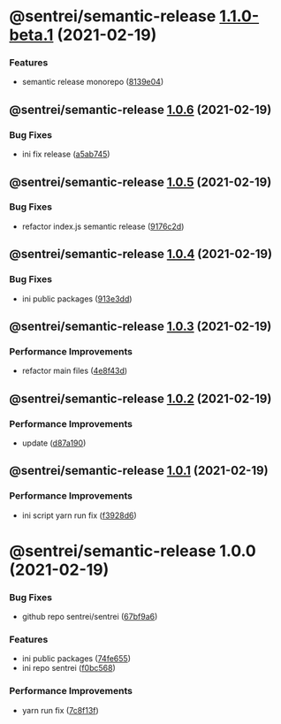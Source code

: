 # @sentrei/semantic-release [1.1.0-beta.1](https://github.com/sentrei/sentrei/compare/@sentrei/semantic-release@1.0.6...@sentrei/semantic-release@1.1.0-beta.1) (2021-02-19)

### Features

- semantic release monorepo ([8139e04](https://github.com/sentrei/sentrei/commit/8139e04cb6a4f890a75752f25500244134b3bc4d))

## @sentrei/semantic-release [1.0.6](https://github.com/sentrei/sentrei/compare/@sentrei/semantic-release@1.0.5...@sentrei/semantic-release@1.0.6) (2021-02-19)

### Bug Fixes

- ini fix release ([a5ab745](https://github.com/sentrei/sentrei/commit/a5ab7450730e305768fa66e5a838b60db2180276))

## @sentrei/semantic-release [1.0.5](https://github.com/sentrei/sentrei/compare/@sentrei/semantic-release@1.0.4...@sentrei/semantic-release@1.0.5) (2021-02-19)

### Bug Fixes

- refactor index.js semantic release ([9176c2d](https://github.com/sentrei/sentrei/commit/9176c2dc76c1d23b552ddfa6cfb47efe2fecea35))

## @sentrei/semantic-release [1.0.4](https://github.com/sentrei/sentrei/compare/@sentrei/semantic-release@1.0.3...@sentrei/semantic-release@1.0.4) (2021-02-19)

### Bug Fixes

- ini public packages ([913e3dd](https://github.com/sentrei/sentrei/commit/913e3dd2432e8d3ed6b4cd019300c313620505b3))

## @sentrei/semantic-release [1.0.3](https://github.com/sentrei/sentrei/compare/@sentrei/semantic-release@1.0.2...@sentrei/semantic-release@1.0.3) (2021-02-19)

### Performance Improvements

- refactor main files ([4e8f43d](https://github.com/sentrei/sentrei/commit/4e8f43dbef81b79ce52b0813a4f247023982aa85))

## @sentrei/semantic-release [1.0.2](https://github.com/sentrei/sentrei/compare/@sentrei/semantic-release@1.0.1...@sentrei/semantic-release@1.0.2) (2021-02-19)

### Performance Improvements

- update ([d87a190](https://github.com/sentrei/sentrei/commit/d87a19007098910ecd31f800de17ce2698b03ebd))

## @sentrei/semantic-release [1.0.1](https://github.com/sentrei/sentrei/compare/@sentrei/semantic-release@1.0.0...@sentrei/semantic-release@1.0.1) (2021-02-19)

### Performance Improvements

- ini script yarn run fix ([f3928d6](https://github.com/sentrei/sentrei/commit/f3928d6d1ee482697bd06e1d9ab17a47358274f5))

# @sentrei/semantic-release 1.0.0 (2021-02-19)

### Bug Fixes

- github repo sentrei/sentrei ([67bf9a6](https://github.com/sentrei/sentrei/commit/67bf9a6e7c9a938567f1983426b631561e7286d1))

### Features

- ini public packages ([74fe655](https://github.com/sentrei/sentrei/commit/74fe655b534c1aa0f27463d701301fad60ebf350))
- ini repo sentrei ([f0bc568](https://github.com/sentrei/sentrei/commit/f0bc5681e00604407a2c87890bbd48921e6a2ac4))

### Performance Improvements

- yarn run fix ([7c8f13f](https://github.com/sentrei/sentrei/commit/7c8f13f5c39f7a6b62d82361778e051437024dee))
